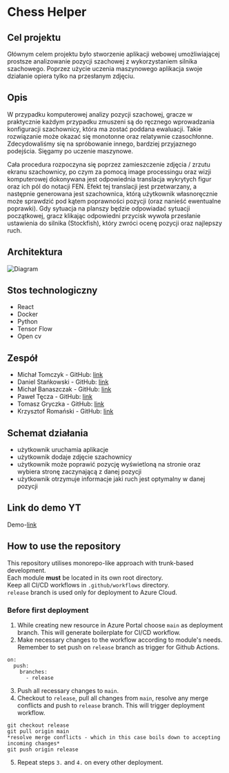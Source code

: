 # Chess Helper

## Cel projektu

Głównym celem projektu było stworzenie aplikacji webowej umożliwiającej prostsze analizowanie pozycji szachowej z wykorzystaniem silnika szachowego. Poprzez użycie uczenia maszynowego aplikacja swoje działanie opiera tylko na przesłanym zdjęciu.

## Opis

W przypadku komputerowej analizy pozycji szachowej, gracze w praktycznie każdym przypadku zmuszeni są do ręcznego wprowadzania konfiguracji szachownicy, która ma zostać poddana ewaluacji. Takie rozwiązanie może okazać się monotonne oraz relatywnie czasochłonne. Zdecydowaliśmy się na spróbowanie innego, bardziej przyjaznego podejścia. Sięgamy po uczenie maszynowe.

Cała procedura rozpoczyna się poprzez zamieszczenie zdjęcia / zrzutu ekranu szachownicy, po czym za pomocą image processingu oraz wizji komputerowej dokonywana jest odpowiednia translacja wykrytych figur oraz ich pól do notacji FEN. Efekt tej translacji jest przetwarzany, a następnie generowana jest szachownica, którą użytkownik własnoręcznie może sprawdzić pod kątem poprawności pozycji (oraz nanieść ewentualne poprawki). Gdy sytuacja na planszy będzie odpowiadać sytuacji początkowej, gracz klikając odpowiedni przycisk wywoła przesłanie ustawienia do silnika (Stockfish), który zwróci ocenę pozycji oraz najlepszy ruch.

## Architektura
![Diagram](https://user-images.githubusercontent.com/82446080/211691557-ace781a6-ed6d-4017-aa21-b04c4c6516ff.png)
## Stos technologiczny
- React
- Docker
- Python
- Tensor Flow
- Open cv
## Zespół
- Michał Tomczyk - GitHub: [link](https://github.com/KiczuPL)
- Daniel Stańkowski - GitHub: [link](https://github.com/Daniel-Stankowski)
- Michał Banaszczak - GitHub: [link](https://github.com/mihawb)
- Paweł Tęcza - GitHub: [link](https://github.com/p-tecza)
- Tomasz Gryczka - GitHub: [link](https://github.com/TomaszGryczka)
- Krzysztof Romański - GitHub: [link](https://github.com/spykur)

## Schemat działania
- użytkownik uruchamia aplikacje
- użytkownik dodaje zdjęcie szachownicy
- użytkownik może poprawić pozycję wyświetloną na stronie oraz wybiera stronę zaczynającą z danej pozycji
- użytkownik otrzymuje informacje jaki ruch jest optymalny w danej pozycji

## Link do demo YT
Demo-[link](https://youtu.be/NLrMyEAlJfg)
## How to use the repository
This repository utilises monorepo-like approach with trunk-based development.  
Each module **must** be located in its own root directory.  
Keep all CI/CD workflows in `.github/workflows` directory.  
`release` branch is used only for deployment to Azure Cloud.  

### Before first deployment
1. While creating new resource in Azure Portal choose `main` as deployment branch. This will generate boilerplate for CI/CD workflow.
2. Make necessary changes to the workflow according to module's needs. Remember to set push on `release` branch as trigger for Github Actions.
```
on:
  push:
    branches:
      - release
```
3. Push all recessary changes to `main`.
4. Checkout to `release`, pull all changes from `main`, resolve any merge conflicts and push to `release` branch. This will trigger deployment workflow.
```
git checkout release
git pull origin main
*resolve merge conflicts - which in this case boils down to accepting incoming changes*
git push origin release
```
5. Repeat steps `3.` and `4.` on every other deployment.

